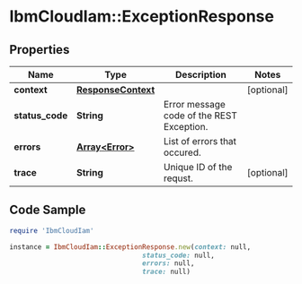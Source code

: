 # IbmCloudIam::ExceptionResponse

## Properties

Name | Type | Description | Notes
------------ | ------------- | ------------- | -------------
**context** | [**ResponseContext**](ResponseContext.md) |  | [optional] 
**status_code** | **String** | Error message code of the REST Exception.  | 
**errors** | [**Array&lt;Error&gt;**](Error.md) | List of errors that occured.  | 
**trace** | **String** | Unique ID of the requst.  | [optional] 

## Code Sample

```ruby
require 'IbmCloudIam'

instance = IbmCloudIam::ExceptionResponse.new(context: null,
                                 status_code: null,
                                 errors: null,
                                 trace: null)
```


